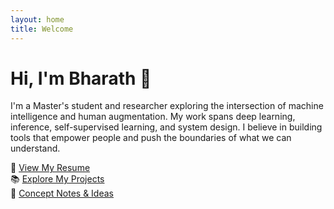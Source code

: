 ```yaml
---
layout: home
title: Welcome
---
```


# Hi, I'm Bharath 👋

I'm a Master's student and researcher exploring the intersection of machine intelligence and human augmentation. My work spans deep learning, inference, self-supervised learning, and system design. I believe in building tools that empower people and push the boundaries of what we can understand.

📄 [View My Resume](./assets/Bharath_Resume.pdf)  
📚 [Explore My Projects](./projects)  
🧠 [Concept Notes & Ideas](./concepts)